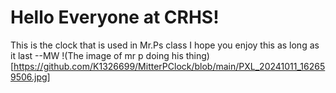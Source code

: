 # Hello Everyone at CRHS!

This is the clock that is used in Mr.Ps class
I hope you enjoy this as long as it last
--MW
!(The image of mr p doing his thing)[https://github.com/K1326699/MitterPClock/blob/main/PXL_20241011_162659506.jpg]
